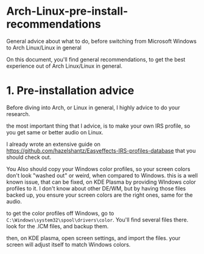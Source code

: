 # Arch-Linux-pre-install-recommendations
General advice about what to do, before switching from Microsoft Windows to Arch Linux/Linux in general

On this document, you'll find general recommendations, to get the best experience out of Arch Linux/Linux in general.

# 1. Pre-installation advice
Before diving into Arch, or Linux in general, I highly advice to do your research. 

the most important thing that I advice, is to make your own IRS profile, so you get same or better audio on Linux. 

I already wrote an extensive guide on https://github.com/hazelshantz/Easyeffects-IRS-profiles-database that you should check out.

You Also should copy your Windows color profiles, so your screen colors don't look "washed out" or weird, when compared to Windows. this is a well known issue, that can be fixed, on KDE Plasma by providing WIndows color profiles to it.
I don't know about other DE/WM, but by having those files backed up, you ensure your screen colors are the right ones, same for the audio.

to get the color profiles off Windows, go to `C:\Windows\system32\spool\drivers\color`. You'll find several files there. look for the .ICM files, and backup them.

then, on KDE plasma, open screen settings, and import the files. your screen will adjust itself to match Windows colors.
